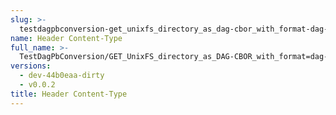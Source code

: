 ```yaml
---
slug: >-
  testdagpbconversion-get_unixfs_directory_as_dag-cbor_with_format-dag-cbor_converts_to_the_expected_content-type-header_content-type
name: Header Content-Type
full_name: >-
  TestDagPbConversion/GET_UnixFS_directory_as_DAG-CBOR_with_format=dag-cbor_converts_to_the_expected_Content-Type/Header_Content-Type
versions:
  - dev-44b0eaa-dirty
  - v0.0.2
title: Header Content-Type
---
```


